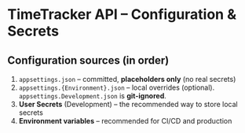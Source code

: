 # TimeTracker API – Configuration & Secrets

## Configuration sources (in order)
1. `appsettings.json` – committed, **placeholders only** (no real secrets)
2. `appsettings.{Environment}.json` – local overrides (optional). `appsettings.Development.json` is **git-ignored**.
3. **User Secrets** (Development) – the recommended way to store local secrets
4. **Environment variables** – recommended for CI/CD and production
